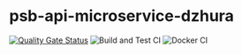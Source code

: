 # psb-api-microservice-dzhura

[![Quality Gate Status](https://sonarcloud.io/api/project_badges/measure?project=myrotvorets_psb-api-microservice-dzhura&metric=alert_status)](https://sonarcloud.io/dashboard?id=myrotvorets_psb-api-microservice-dzhura)
![Build and Test CI](https://github.com/myrotvorets/psb-api-microservice-dzhura/workflows/Build%20and%20Test%20CI/badge.svg)
![Docker CI](https://github.com/myrotvorets/psb-api-microservice-dzhura/workflows/Docker%20CI/badge.svg)
